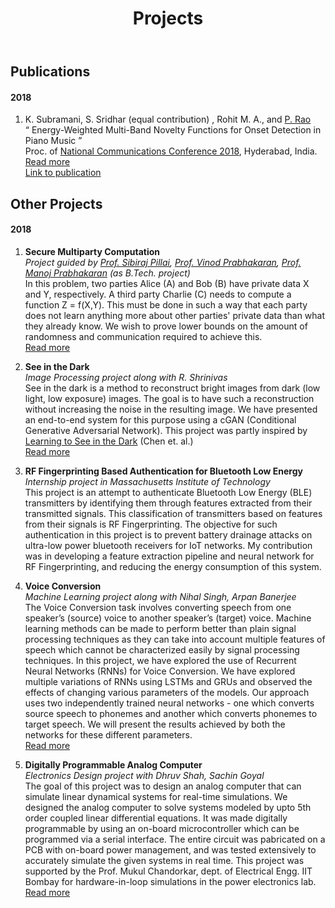 ﻿---
layout: page
title: Projects
permalink: /projects
---

## **Publications** ##
#### 2018 ####
1. K. Subramani, S. Sridhar (equal contribution) , Rohit M. A., and [P. Rao](https://www.ee.iitb.ac.in/wiki/faculty/prao)<br/>
“ Energy-Weighted Multi-Band Novelty Functions for Onset Detection in Piano Music ”<br/>
Proc. of [National Communications Conference 2018](https://www.iith.ac.in/~ncc2018/), Hyderabad, India.<br/>
[Read more](/onset_detection)<br/>
[Link to publication](https://www.ee.iitb.ac.in/student/~daplab/publications/2018/p154-subramani.pdf)

## **Other Projects** ##
#### 2018 ####
1. **Secure Multiparty Computation**<br/>
*Project guided by [Prof. Sibiraj Pillai](https://www.ee.iitb.ac.in/~bsraj/), [Prof. Vinod Prabhakaran](http://www.tcs.tifr.res.in/~vinodmp/), [Prof. Manoj Prabhakaran](https://www.cse.iitb.ac.in/~mp/) (as B.Tech. project)*<br/>
In this problem, two parties Alice (A) and Bob (B) have private data X and Y, respectively. A third party Charlie (C) needs to compute a function Z = f(X,Y). This must be done in such a way that each party does not learn anything more about other parties' private data than what they already know. We wish to prove lower bounds on the amount of randomness and communication required to achieve this.<br/>
[Read more](/secure_comp)

1. **See in the Dark**<br/>
*Image Processing project along with R. Shrinivas*<br/>
See in the dark is a method to reconstruct bright images from dark (low light, low exposure) images. The goal is to have such a reconstruction without increasing the noise in the resulting image. We have presented an end-to-end system for this purpose using a cGAN (Conditional Generative Adversarial Network). This project was partly inspired by [Learning to See in the Dark](https://arxiv.org/abs/1805.01934) (Chen et. al.)<br/>
[Read more](/see_in_the_dark)

1. **RF Fingerprinting Based Authentication for Bluetooth Low Energy**<br/>
*Internship project in Massachusetts Institute of Technology*<br/>
This project is an attempt to authenticate Bluetooth Low Energy (BLE) transmitters by identifying them through features extracted from their transmitted signals. This classification of transmitters based on features from their signals is RF Fingerprinting. The objective for such authentication in this project is to prevent battery drainage attacks on ultra-low power bluetooth receivers for IoT networks. My contribution was in developing a feature extraction pipeline and neural network for RF Fingerprinting, and reducing the energy consumption of this system.<br/>

1. **Voice Conversion**<br/>
*Machine Learning project along with Nihal Singh, Arpan Banerjee*<br/>
The Voice Conversion task involves converting speech from one speaker’s (source) voice to another speaker’s (target) voice. Machine learning methods can be made to perform better than plain signal processing techniques as they can take into account multiple features of speech which cannot be characterized easily by signal processing techniques. In this 
project, we have explored the use of Recurrent Neural Networks (RNNs) for Voice Conversion. We have explored multiple variations of RNNs using LSTMs and GRUs and observed the effects of changing various parameters of the models. Our approach uses two independently trained neural networks - one which converts source speech to phonemes and another which converts phonemes to target speech. We will present the results achieved by both the networks for these different parameters.<br/>
[Read more](/voice_conversion)

1. **Digitally Programmable Analog Computer**<br/>
*Electronics Design project with Dhruv Shah, Sachin Goyal*<br/>
The goal of this project was to design an analog computer that can simulate linear dynamical systems for real-time simulations. We designed the analog computer to solve systems modeled by upto 5th order coupled linear differential equations. It was made digitally programmable by using an on-board microcontroller which can be programmed via a serial interface. The entire circuit was pabricated on a PCB with on-board power management, and was tested extensively to accurately simulate the given systems in real time. This project was supported by the Prof. Mukul Chandorkar, dept. of Electrical Engg. IIT Bombay for hardware-in-loop simulations in the power electronics lab.<br/>
[Read more](/dpac)

